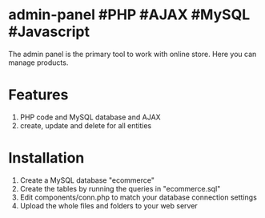 # admin-panel #PHP #AJAX #MySQL #Javascript
The admin panel is the primary tool to work with online store. Here you can manage products.

# Features
1) PHP code and MySQL database and AJAX
1) create, update and delete for all entities

# Installation

1) Create a MySQL database "ecommerce"
2) Create the tables by running the queries in "ecommerce.sql"
3) Edit components/conn.php to match your database connection settings
4) Upload the whole files and folders to your web server

